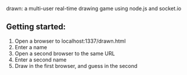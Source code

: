 drawn: a multi-user real-time drawing game using node.js and socket.io

## Getting started:

1. Open a browser to localhost:1337/drawn.html
2. Enter a name
3. Open a second browser to the same URL
4. Enter a second name
5. Draw in the first browser, and guess in the second

